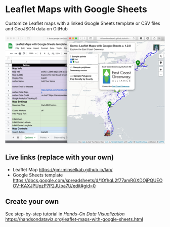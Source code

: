 # Leaflet Maps with Google Sheets
Customize Leaflet maps with a linked Google Sheets template or CSV files and GeoJSON data on GitHub

![Preview](preview.jpg)

## Live links (replace with your own)
- Leaflet Map https://gm-minselkab.github.io/lan/
- Google Sheets template https://docs.google.com/spreadsheets/d/1OfhqL2f77amRGXDOjPQUEOOV-KAXJPUpzP7P2JUba7U/edit#gid=0

## Create your own
See step-by-step tutorial in *Hands-On Data Visualization* https://handsondataviz.org/leaflet-maps-with-google-sheets.html
 
